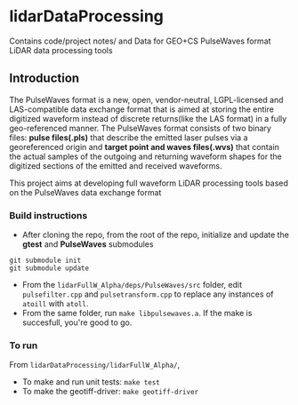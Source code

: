 # lidarDataProcessing
Contains code/project notes/ and Data for GEO+CS PulseWaves format LiDAR data processing tools

## Introduction

The PulseWaves format is a new, open, vendor-neutral, LGPL-licensed and LAS-compatible data exchange format that is aimed at storing the entire digitized waveform instead of discrete returns(like the LAS format) in a fully geo-referenced manner. The PulseWaves format consists of two binary files: **pulse files(.pls)** that describe the emitted laser pulses via a georeferenced origin and **target point and waves files(.wvs)** that contain the actual samples of the outgoing and returning waveform shapes for the digitized sections of the emitted and received waveforms. 

This project aims at developing full waveform LiDAR processing tools based on the PulseWaves data exchange format 

### Build instructions
* After cloning the repo, from the root of the repo, initialize and update the **gtest** and **PulseWaves** submodules
```
git submodule init
git submodule update
```
* From the `lidarFullW_Alpha/deps/PulseWaves/src` folder, edit `pulsefilter.cpp` and `pulsetransform.cpp` to replace any instances of `atoill` with `atoll`.
* From the same folder, run `make libpulsewaves.a`. If the make is succesfull, you're good to go. 

### To run
From `lidarDataProcessing/lidarFullW_Alpha/`,

* To make and run unit tests: `make test`
* To make the geotiff-driver: `make geotiff-driver`
